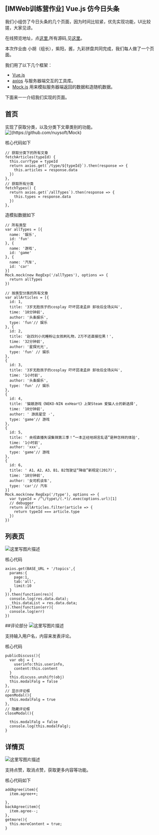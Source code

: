##  [IMWeb训练营作业] Vue.js 仿今日头条
我们小组仿了今日头条的几个页面，因为时间比较紧，优先实现功能，UI比较搓，大家见谅。

在线预览地址，点[这里](http://iamjoel.github.io/toutiao/src/),所有源码,见[这里](https://github.com/iamjoel/toutiao)。

本次作业由 小胡（组长），紫阳，酱，九彩拼盘共同完成，我们每人做了一个页面。

我们用了以下几个框架：

* [Vue.js](http://cn.vuejs.org/v2/api/)
* [axios](https://github.com/mzabriskie/axios) 与服务器端交互的工具库。
* [Mock.js](https://github.com/nuysoft/Mock) 用来模拟服务器端返回的数据和造随机数据。



下面来一一介绍我们实现的页面。

## 首页
实现了获取分类，以及分类下文章类别的功能。
![\](https://github.com/nuysoft/Mock)](http://img.blog.csdn.net/20170424230905829?watermark/2/text/aHR0cDovL2Jsb2cuY3Nkbi5uZXQvZ2l0aHViXzM4MjIwODE3/font/5a6L5L2T/fontsize/400/fill/I0JBQkFCMA==/dissolve/70/gravity/SouthEast)

核心代码如下
```
// 获取分类下的所有文章
fetchArticles(typeId) {
  this.currType = typeId
  return axios.get(`/type/${typeId}`).then(response => {
    this.articles = response.data
  })
},
// 获取所有分类
fetchTypes() {
  return axios.get(`/allTypes`).then(response => {
    this.types = response.data
  })
},   
```

造模拟数据如下
```
// 所有类型
var allTypes = [{
  name: '娱乐',
  id: 'fun'
}, {
  name: '游戏',
  id: 'game'
}, {
  name: '汽车',
  id: 'car'
}]
Mock.mock(new RegExp('/allTypes'), options => {
  return allTypes
})

// 按类型分类的所有文章
var allArticles = [{
  id: 1,
  title: '3岁无脸孩子的cosplay 吓坏昆凌孟非 卸妆后全场尖叫',
  time: '10分钟前',
  author: '头条娱乐',
  type: 'fun'// 娱乐
}, {
  id: 2,
  title: '赵四刘小光睡粉让女孩刷礼物，2万不还直接拉黑！',
  time: '32分钟前',
  author: '星探光光',
  type: 'fun' // 娱乐
},
{
  id: 3,
  title: '3岁无脸孩子的cosplay 吓坏昆凌孟非 卸妆后全场尖叫',
  time: '1小时前',
  author: '头条娱乐',
  type: 'fun' // 娱乐
},
{
  id: 4,
  title: '猫娘游戏《NEKO-NIN exHeart》上架Steam 爱猫人士的新选择',
  time: '10分钟前',
  author: ' 游民星空 ⋅',
  type: 'game'// 游戏
},
{
  id: 5,
  title: ' 央视直播失误集锦第三季！“一本正经地胡言乱语”是种怎样的体验',
  time: '1小时前',
  author: 'xxx',
  type: 'game'// 游戏
},
{
  id: 6,
  title: ' A1、A2、A3、B1、B2驾驶证“降级”新规定(2017)',
  time: '10分钟前',
  author: '女司机谈车',
  type: 'car'// 汽车
}]
Mock.mock(new RegExp('/type'), options => {
  var typeId = /^\/type\/(.*)/.exec(options.url)[1]
  // debugger
  return allArticles.filter(article => {
    return typeId === article.type
  })
})
```

## 列表页
![这里写图片描述](http://img.blog.csdn.net/20170424231653404?watermark/2/text/aHR0cDovL2Jsb2cuY3Nkbi5uZXQvZ2l0aHViXzM4MjIwODE3/font/5a6L5L2T/fontsize/400/fill/I0JBQkFCMA==/dissolve/70/gravity/SouthEast)

核心代码
```
axios.get(BASE_URL + '/topics',{
  params:{
    page:1,
    tab:'all',
    limit:10
  }
}).then(function(res){
  console.log(res.data.data);
  _this.dataList = res.data.data;
}).then(function(err){
  console.log(err)
})
```

##评论部分
![这里写图片描述](http://img.blog.csdn.net/20170424232148379?watermark/2/text/aHR0cDovL2Jsb2cuY3Nkbi5uZXQvZ2l0aHViXzM4MjIwODE3/font/5a6L5L2T/fontsize/400/fill/I0JBQkFCMA==/dissolve/70/gravity/SouthEast)

支持输入用户名，内容来发表评论。

核心代码
```
publicDiscuss(){
  var obj = {
    userinfo:this.userinfo,
    content:this.content
  }
  this.discuss.unshift(obj)
  this.modalFalg = false
},
// 显示评论框
openModal(){
  this.modalFalg = true
},
// 隐藏评论框
closeModal(){

  this.modalFalg = false
  console.log(this.modalFalg);
}
```


## 详情页
![这里写图片描述](http://img.blog.csdn.net/20170424231322159?watermark/2/text/aHR0cDovL2Jsb2cuY3Nkbi5uZXQvZ2l0aHViXzM4MjIwODE3/font/5a6L5L2T/fontsize/400/fill/I0JBQkFCMA==/dissolve/70/gravity/SouthEast)

支持点赞，取消点赞，获取更多内容等功能。

核心代码如下
```
addAgree(item){
  item.agree++;

},
backAgree(item){
  item.agree--;
},
getmore(){
  this.moreContent = true;
}
```




